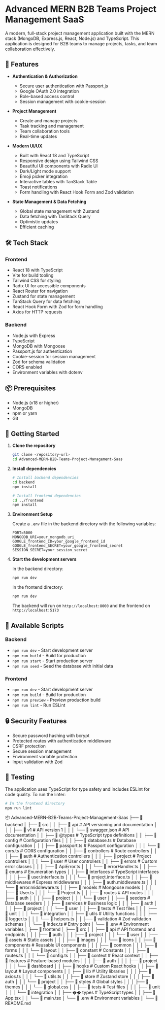 # Advanced MERN B2B Teams Project Management SaaS

A modern, full-stack project management application built with the MERN stack (MongoDB, Express.js, React, Node.js) and TypeScript. This application is designed for B2B teams to manage projects, tasks, and team collaboration effectively.

## 🚀 Features

- **Authentication & Authorization**
  - Secure user authentication with Passport.js
  - Google OAuth 2.0 integration
  - Role-based access control
  - Session management with cookie-session

- **Project Management**
  - Create and manage projects
  - Task tracking and management
  - Team collaboration tools
  - Real-time updates

- **Modern UI/UX**
  - Built with React 18 and TypeScript
  - Responsive design using Tailwind CSS
  - Beautiful UI components with Radix UI
  - Dark/Light mode support
  - Emoji picker integration
  - Interactive tables with TanStack Table
  - Toast notifications
  - Form handling with React Hook Form and Zod validation

- **State Management & Data Fetching**
  - Global state management with Zustand
  - Data fetching with TanStack Query
  - Optimistic updates
  - Efficient caching

## 🛠️ Tech Stack

### Frontend
- React 18 with TypeScript
- Vite for build tooling
- Tailwind CSS for styling
- Radix UI for accessible components
- React Router for navigation
- Zustand for state management
- TanStack Query for data fetching
- React Hook Form with Zod for form handling
- Axios for HTTP requests

### Backend
- Node.js with Express
- TypeScript
- MongoDB with Mongoose
- Passport.js for authentication
- Cookie-session for session management
- Zod for schema validation
- CORS enabled
- Environment variables with dotenv

## 📦 Prerequisites

- Node.js (v18 or higher)
- MongoDB
- npm or yarn
- Git

## 🚀 Getting Started

1. **Clone the repository**
   ```bash
   git clone <repository-url>
   cd Advanced-MERN-B2B-Teams-Project-Management-Saas
   ```

2. **Install dependencies**
   ```bash
   # Install backend dependencies
   cd backend
   npm install

   # Install frontend dependencies
   cd ../frontend
   npm install
   ```

3. **Environment Setup**
   
   Create a `.env` file in the backend directory with the following variables:
   ```
   PORT=5000
   MONGODB_URI=your_mongodb_uri
   GOOGLE_frontend_ID=your_google_frontend_id
   GOOGLE_frontend_SECRET=your_google_frontend_secret
   SESSION_SECRET=your_session_secret
   ```

4. **Start the development servers**

   In the backend directory:
   ```bash
   npm run dev
   ```

   In the frontend directory:
   ```bash
   npm run dev
   ```

   The backend will run on `http://localhost:8000` and the frontend on `http://localhost:5173`

## 📝 Available Scripts

### Backend
- `npm run dev` - Start development server
- `npm run build` - Build for production
- `npm run start` - Start production server
- `npm run seed` - Seed the database with initial data

### Frontend
- `npm run dev` - Start development server
- `npm run build` - Build for production
- `npm run preview` - Preview production build
- `npm run lint` - Run ESLint

## 🔒 Security Features

- Secure password hashing with bcrypt
- Protected routes with authentication middleware
- CSRF protection
- Secure session management
- Environment variable protection
- Input validation with Zod

## 🧪 Testing

The application uses TypeScript for type safety and includes ESLint for code quality. To run the linter:

```bash
# In the frontend directory
npm run lint
```

📦 Advanced-MERN-B2B-Teams-Project-Management-Saas
├── 📂 backend
│   ├── 📂 src
│   │   ├── 📂 api                    # API versioning and documentation
│   │   │   ├── 📂 v1                # API version 1
│   │   │   └── 📄 swagger.json      # API documentation
│   │   ├── 📂 @types                # TypeScript type definitions
│   │   ├── 📂 config                # Configuration files
│   │   │   ├── 📄 database.ts       # Database configuration
│   │   │   ├── 📄 passport.ts       # Passport configuration
│   │   │   └── 📄 cors.ts           # CORS configuration
│   │   ├── 📂 controllers           # Route controllers
│   │   │   ├── 📂 auth              # Authentication controllers
│   │   │   ├── 📂 project           # Project controllers
│   │   │   └── 📂 user              # User controllers
│   │   ├── 📂 errors               # Custom error classes
│   │   │   ├── 📄 ApiError.ts
│   │   │   └── 📄 errorHandler.ts
│   │   ├── 📂 enums                # Enumeration types
│   │   ├── 📂 interfaces           # TypeScript interfaces
│   │   │   ├── 📄 user.interface.ts
│   │   │   └── 📄 project.interface.ts
│   │   ├── 📂 middlewares          # Express middlewares
│   │   │   ├── 📄 auth.middleware.ts
│   │   │   └── 📄 error.middleware.ts
│   │   ├── 📂 models               # Mongoose models
│   │   │   ├── 📄 User.ts
│   │   │   └── 📄 Project.ts
│   │   ├── 📂 routes               # API routes
│   │   │   ├── 📂 auth
│   │   │   ├── 📂 project
│   │   │   └── 📂 user
│   │   ├── 📂 seeders             # Database seeders
│   │   ├── 📂 services            # Business logic
│   │   │   ├── 📂 auth
│   │   │   ├── 📂 project
│   │   │   └── 📂 user
│   │   ├── 📂 tests               # Test files
│   │   │   ├── 📂 unit
│   │   │   └── 📂 integration
│   │   ├── 📂 utils               # Utility functions
│   │   │   ├── 📄 logger.ts
│   │   │   └── 📄 helpers.ts
│   │   ├── 📂 validation          # Zod validation schemas
│   │   └── 📄 index.ts            # Entry point
│   └── 📄 .env                    # Environment variables
│
├── 📂 frontend
│   ├── 📂 src
│   │   ├── 📂 api                 # API frontend and endpoints
│   │   │   ├── 📂 auth
│   │   │   ├── 📂 project
│   │   │   └── 📂 user
│   │   ├── 📂 assets             # Static assets
│   │   │   ├── 📂 images
│   │   │   └── 📂 icons
│   │   ├── 📂 components         # Reusable UI components
│   │   │   ├── 📂 common
│   │   │   ├── 📂 forms
│   │   │   └── 📂 layout
│   │   ├── 📂 constant           # Constants
│   │   │   ├── 📄 routes.ts
│   │   │   └── 📄 config.ts
│   │   ├── 📂 context            # React context
│   │   ├── 📂 features           # Feature-based modules
│   │   │   ├── 📂 auth
│   │   │   ├── 📂 project
│   │   │   └── 📂 dashboard
│   │   ├── 📂 hooks              # Custom React hooks
│   │   ├── 📂 layout             # Layout components
│   │   ├── 📂 lib                # Utility libraries
│   │   │   ├── 📄 axios.ts
│   │   │   └── 📄 utils.ts
│   │   ├── 📂 store              # Zustand store
│   │   │   ├── 📂 auth
│   │   │   └── 📂 project
│   │   ├── 📂 styles             # Global styles
│   │   │   ├── 📄 themes
│   │   │   └── 📄 global.css
│   │   ├── 📂 tests              # Test files
│   │   │   ├── 📂 unit
│   │   │   └── 📂 integration
│   │   ├── �� types              # TypeScript types
│   │   ├── 📄 App.tsx
│   │   └── 📄 main.tsx
│   └── 📄 .env                   # Environment variables
│
└── 📄 README.md



